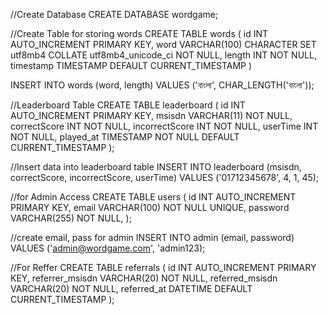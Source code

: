 //Create Database
CREATE DATABASE wordgame;

//Create Table for storing words
CREATE TABLE words (
    id INT AUTO_INCREMENT PRIMARY KEY,
    word VARCHAR(100) CHARACTER SET utf8mb4 COLLATE utf8mb4_unicode_ci NOT NULL,
    length INT NOT NULL,
    timestamp TIMESTAMP DEFAULT CURRENT_TIMESTAMP
)


INSERT INTO words (word, length) VALUES ('বাংলা', CHAR_LENGTH('বাংলা'));


//Leaderboard Table
CREATE TABLE leaderboard (
    id INT AUTO_INCREMENT PRIMARY KEY,
    msisdn VARCHAR(11) NOT NULL,
    correctScore INT NOT NULL,
    incorrectScore INT NOT NULL,
    userTime INT NOT NULL,
    played_at TIMESTAMP NOT NULL DEFAULT CURRENT_TIMESTAMP
);


//Insert data into leaderboard table
INSERT INTO leaderboard (msisdn, correctScore, incorrectScore, userTime)
VALUES ('01712345678', 4, 1, 45);


//for Admin Access
CREATE TABLE users (
    id INT AUTO_INCREMENT PRIMARY KEY,
    email VARCHAR(100) NOT NULL UNIQUE,
    password VARCHAR(255) NOT NULL,
);


//create email, pass for admin
INSERT INTO admin (email, password) 
VALUES ('admin@wordgame.com', 'admin123);



//For Reffer
CREATE TABLE referrals (
  id INT AUTO_INCREMENT PRIMARY KEY,
  referrer_msisdn VARCHAR(20) NOT NULL,
  referred_msisdn VARCHAR(20) NOT NULL,
  referred_at DATETIME DEFAULT CURRENT_TIMESTAMP
);



